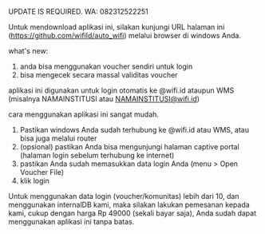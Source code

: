 UPDATE IS REQUIRED. WA: 082312522251

Untuk mendownload aplikasi ini, silakan kunjungi URL halaman ini (https://github.com/wifiId/auto_wifi) melalui browser di windows Anda.

what's new:
1. anda bisa menggunakan voucher sendiri untuk login
2. bisa mengecek secara massal validitas voucher

aplikasi ini digunakan untuk login otomatis ke @wifi.id ataupun WMS (misalnya NAMAINSTITUSI atau NAMAINSTITUSI@wifi.id)

cara menggunakan aplikasi ini sangat mudah.

1. Pastikan windows Anda sudah terhubung ke @wifi.id atau WMS, atau bisa juga melalui router
2. (opsional) pastikan Anda bisa mengunjungi halaman captive portal (halaman login sebelum terhubung ke internet)
3. pastikan Anda sudah memasukkan data login Anda (menu > Open Voucher File)
3. klik login

Untuk menggunakan data login (voucher/komunitas) lebih dari 10, dan menggunakan internalDB kami, maka silakan lakukan pemesanan kepada kami, cukup dengan harga Rp 49000 (sekali bayar saja), Anda sudah dapat menggunakan aplikasi ini tanpa batas.